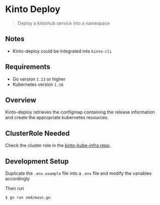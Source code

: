 # Kinto Deploy

> Deploy a kintohub service into a namespace

## Notes

- Kinto-deploy could be integrated into `kinto-cli`

## Requirements

* Go version `1.13` or higher
* Kubernetes version `1.16`

## Overview

Kinto-deploy retrieves the configmap containing the release information and create the appropriate kubernetes resources.

## ClusterRole Needed

Check the cluster role in the [kinto-kube-infra repo](https://github.com/kintohub/kinto-kube-infra/blob/master/charts/kinto-worker/templates/kinto-agent-cluster-role.yaml).

## Development Setup

Duplicate the `.env.example` file into a `.env` file and modify the variables accordingly

Then run

```shell script
$ go run cmd/main.go
```

